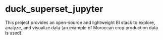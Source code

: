 # duck_superset_jupyter
This project provides an open-source and lightweight BI stack to explore, analyze, and visualize data (an example of Moroccan crop production data is used).
